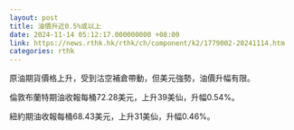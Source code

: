 ```yaml
---
layout: post
title: 油價升近0.5%或以上
date: 2024-11-14 05:12:17.000000000 +08:00
link: https://news.rthk.hk/rthk/ch/component/k2/1779002-20241114.htm
categories: rthk
---
```


原油期貨價格上升，受到沽空補倉帶動，但美元強勢，油價升幅有限。

倫敦布蘭特期油收報每桶72.28美元，上升39美仙，升幅0.54%。

紐約期油收報每桶68.43美元，上升31美仙，升幅0.46%。
